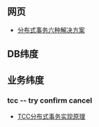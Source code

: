 
## 网页

- [分布式事务六种解决方案](https://zhuanlan.zhihu.com/p/183753774)


## DB纬度

## 业务纬度

### tcc -- try confirm cancel

- [TCC分布式事务实现原理](https://www.cnblogs.com/jajian/p/10014145.html)